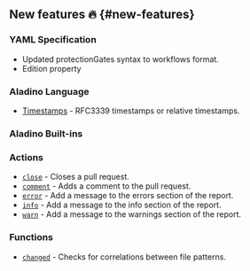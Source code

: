 ## New features :fire: {#new-features}

### YAML Specification
- Updated protectionGates syntax to workflows format.
- Edition property 

### Aladino Language
- [Timestamps](/use-cases/timestamps) - RFC3339 timestamps or relative timestamps.

### Aladino Built-ins

### Actions
- [`close`](/reviewpad-file-specification/aladino-specification/aladino-built-ins#close) - Closes a pull request.
- [`comment`](/reviewpad-file-specification/aladino-specification/aladino-built-ins#comment) - Adds a comment to the pull request.
- [`error`](/reviewpad-file-specification/aladino-specification/aladino-built-ins#error) - Add a message to the errors section of the report.
- [`info`](/reviewpad-file-specification/aladino-specification/aladino-built-ins#info) - Add a message to the info section of the report.
- [`warn`](/reviewpad-file-specification/aladino-specification/aladino-built-ins#warn) - Add a message to the warnings section of the report.

### Functions
- [`changed`](/reviewpad-file-specification/aladino-specification/aladino-built-ins#changed) - Checks for correlations between file patterns.